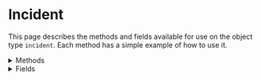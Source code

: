 # Incident

This page describes the methods and fields available for use on the object type `incident`. Each method has a simple example of how to use it.

<details><summary> Methods </summary>
  <blockquote>
<!-- Start of secion -->
  <!-- Start of method -->
  <details><summary> addArtifact(type, value, description) </summary>

  Adds an artifact to the incident with the given type, value, and description. Returns an Artifact script object for further customization. Artifact types can be found in Customization Settings -> Artifact Types tab. Use the API Name.

  `type: string`

  `value: string`

  `description: string or TextObject`

  Example:
  ```python
  new_artifact = incident.addArtifact('DNS Name', 'www.github.com', 'github dns')
  ```
  </details>
  <!-- End of method -->

  <!-- Start of method -->
  <details><summary> addEmailAttachment(id, filename, content_type) </summary>

  Attaches the email attachment to the incident and returns the attachment object to the incident. The returned attachment object can then be acted upon by other script operations. Can only be used in the context of an Email Message script.

  `id: int`

  `filename: string` (optional)

  `content_type: string` (optional)

  Example:
  ```python
  for attachment in emailmessage.attachments:
    incident.addEmailAttachment(attachment.id, attachment.presented_filename, attachment,presented_content_type)
  ```
  </details>
  <!-- End of method -->

  <!-- Start of method -->
  <details><summary> addMilestone(title, description, date) </summary>

  Adds a milestone to the incident with the given title, description, and date. Returns a Milestone script object for further customization.

  `title: string`

  `description: string`

  `date: int` (millisecond timestamp)

  Example:
  ```python
  timestamp_millis = 1619785871000
  incident.addMilestone('Milestone title', 'example milestone', timestamp_millis)
  ```
  </details>
  <!-- End of method -->

  <!-- Start of method -->
  <details><summary> addNote(text) </summary>

  Adds a note to the incident with the given text. Returns a Note script object for further customization.

  `text: string or TextObject`

  Example:
  ```python
  incident.addNote(helper.createRichText('<h1>HEY!<br>YOU</h1>'))
  ```
  </details>
  <!-- End of method -->

  <!-- Start of method -->
  <details><summary> addRow(table_name) </summary>

  Adds a row to the named data table on the incident. Returns a Row script object for further customization.

  `table_name: string `

  Example:
  ```python
  new_row = incident.addRow('my_table')
  new_row['column_A'] = 'New value'
  ```
  </details>
  <!-- End of method -->

  <!-- Start of method -->
  <details><summary> addTask(name, phase_id, instr_text) </summary>

  Adds an adhoc task to the incident with the given name, phase, and instructions. Returns a Task script object for further customization. phase_id sgould match the name of a phase from Customization Settings -> Phases & Tasks

  `name: string`

  `phase_id: string`

  `instr_text: str or TextObject`

  Example:
  ```python
  incident.addTask('New Task', 'Respond', 'do this please')
  ```
  </details>
  <!-- End of method -->

<!-- End of section -->
  </blockquote>
</details>



<details><summary> Fields </summary>

These are the built in fields of an incident taken from the types rest API. `name` is the programatic name used to access a field within a script. Not all fields are writable. 

Custom fields can be accesed using the `properties` attribute. For example, `incident.properties.mycustomfield`


| Name | Display Name | Type | Notes |
|---|:---|:---|:---|
| addr | Address | text | Physical location of the incident, if applicable |
| city | City | text |  |
| confirmed | Incident Disposition | boolean | Tag an issue as an unconfirmed (event) vs. a confirmed incident. |
| country | Country/Region | select |  |
| create_date | Date Created | datetimepicker | The date the incident was created. This field is read-only. |
| creator_id | Created By | select_owner |  |
| crimestatus_id | Criminal Activity | select |  |
| description | Description | textarea | A free form text description of the incident. |
| discovered_date | Date Discovered | datetimepicker | Date the incident was discovered/reported. |
| due_date | Next Due Date | datetimepicker | The nearest date for the next task due. This field is read-only. |
| employee_involved | Employee Involved | boolean |  |
| end_date | Date Closed | datetimepicker | The date the incident was closed. This field is read-only. |
| exposure_dept_id | Department | select |  |
| exposure_individual_name | Individual Name | text |  |
| exposure_type_id | Exposure Type | select | Origin source of the exposure |
| exposure_vendor_id | Vendor | select |  |
| gdpr.gdpr_breach_circumstances | GDPR Breach Circumstances | multiselect |  |
| gdpr.gdpr_breach_type | GDPR Breach Type | select |  |
| gdpr.gdpr_breach_type_comment | GDPR Breach Type Comment | textarea |  |
| gdpr.gdpr_consequences | GDPR Consequences | select |  |
| gdpr.gdpr_consequences_comment | GDPR Consequences Comment | textarea |  |
| gdpr.gdpr_final_assessment | GDPR Final Assessment | select |  |
| gdpr.gdpr_final_assessment_comment | GDPR Final Assessment Comment | textarea |  |
| gdpr.gdpr_identification | GDPR Identification | select |  |
| gdpr.gdpr_identification_comment | GDPR Identification Comment | textarea |  |
| gdpr.gdpr_personal_data | GDPR Personal Data | select |  |
| gdpr.gdpr_personal_data_comment | GDPR Personal Data Comment | textarea |  |
| gdpr.gdpr_subsequent_notification | GDPR Subsequent Notification | boolean |  |
| hard_liability | Assessed Liability | number |  |
| id | ID | number |  |
| inc_last_modified_date | Last Modified | datetimepicker | The date the incident was last modified.This field is read only. |
| inc_training | Simulation | boolean | Whether the incident is a simulation or a regular incident. This field is read-only. |
| incident_type_ids | Incident Type | multiselect | The type of incident |
| jurisdiction_name | Jurisdiction | text |  |
| members | Members | multiselect_members |  |
| name | Name | text | A unique name to identify this particular incident. |
| negative_pr_likely | Negative PR | boolean | If it is foreseeable that the incident might generate any negative public image or publicity for your company or organization. |
| nist_attack_vectors | NIST Attack Vectors | multiselect | NIST Attack Vectors the incident falls under, if applicable. |
| org_handle | Organization | select |  |
| owner_id | Owner | select_owner |  |
| phase_id | Phase | select | The phase of the incident. |
| pii.alberta_health_risk_assessment | Alberta Health Risk Assessment | boolean |  |
| pii.data_compromised | Was personal information or personal data involved? | boolean | Determine whether personal information/data was foreseeably involved, disclosed, compromised, accessed, altered, destroyed, damaged, lost or inaccessible. |
| pii.data_contained | Exposure Resolved | boolean | Whether the exposure has been addressed and rectified. |
| pii.data_encrypted | Data Encrypted | boolean | Whether the data in question was encrypted. Data should not be considered encrypted if the encryption keys were also breached. |
| pii.data_format | Data Format | select | Specify the format of the personal information involved. |
| pii.data_source_ids | Source of Data | multiselect | Original source of the data, such as the name of the database. |
| pii.dc_impact_likely | Impact Likely for District of Columbia | boolean |  |
| pii.determined_date | Date Determined | datetimepicker | Date you determined whether or not the incident involved a breach of personal information or personal data. Regulatory task timelines will be derived from this date and time. |
| pii.gdpr_harm_risk | Risk of Harm | select | Likelihood and severity of the risk to the rights and freedoms of the data subject, as defined by the GDPR. |
| pii.gdpr_lawful_data_processing_categories | Lawful Data Processing Categories | multiselect | Under the GDPR, processing of personal or sensitive data is only lawful if one or more of these categories applies. |
| pii.harmstatus_id | Is harm/risk/misuse foreseeable? | select | Different jurisdictions use harm, risk, misuse, ID theft, and other standards as safe harbors from notification. Interpretation of these terms has frequently been the subject of litigation. |
| pii.impact_likely | Impact Likely | boolean |  |
| pii.new_zealand_risk_assessment | New Zealand Risk Assessment | boolean |  |
| pii.ny_impact_likely | Impact Likely for New York | boolean |  |
| pii.or_impact_likely | Impact Likely for Oregon | boolean |  |
| pii.singapore_risk_assessment | Singapore Risk Assessment | boolean |  |
| pii.wa_impact_likely | Impact Likely for Washington | boolean |  |
| plan_status | Status | select |  |
| regulator_risk.pipeda_other_factors | PIPEDA Other Factors | select |  |
| regulator_risk.pipeda_other_factors_comment | PIPEDA Other Factors Comment | textarea |  |
| regulator_risk.pipeda_overall_assessment | PIPEDA Overall Assessment | select |  |
| regulator_risk.pipeda_overall_assessment_comment | PIPEDA Overall Assessment Comment | textarea |  |
| regulator_risk.pipeda_probability_of_misuse | PIPEDA Probability of Misuse | select |  |
| regulator_risk.pipeda_probability_of_misuse_comment | PIPEDA Probability of Misuse Comment | textarea |  |
| regulator_risk.pipeda_sensitivity_of_pi | PIPEDA Sensitivity of PI | select |  |
| regulator_risk.pipeda_sensitivity_of_pi_comment | PIPEDA Sensitivity of PI Comment | textarea |  |
| reporter | Reporting Individual | text | Name of person who reported the event, such as a device owner or his/her manager |
| resolution_id | Resolution | select | Select an option that accurately describes the reason for closing this incident. |
| resolution_summary | Resolution Summary | textarea | Enter a summary that describes how this incident was resolved. |
| sequence_code | Sequence Code | text | The Unique Incident Sequence Code. |
| severity_code | Severity | select | Your impression of the events relative severity vs. other events that may be entered into the system. |
| start_date | Date Occurred | datetimepicker | Date the incident occurred |
| state | State | select |  |
| workspace | Workspace | select |  |
| zip | Zip | text |  |

</details>
